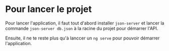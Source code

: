 # Pour lancer le projet

Pour lancer l'application, il faut tout d'abord installer `json-server` et lancer la commande `json-server db.json` à la racine du projet pour démarrer l'API.

Ensuite, il ne te reste plus qu'à lanccer un `ng serve` pour pouvoir démarrer l'application.
